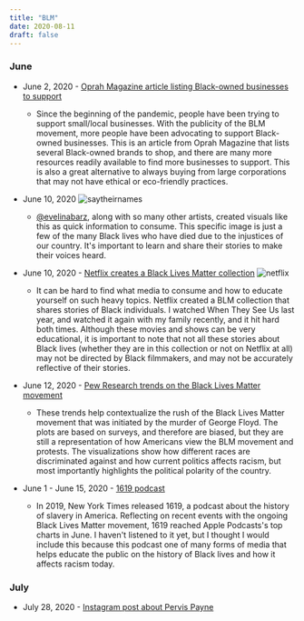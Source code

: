 ```yaml
---
title: "BLM"
date: 2020-08-11
draft: false
---
```



### June
- June 2, 2020 - [Oprah Magazine article listing Black-owned businesses to support](https://www.oprahmag.com/life/a32731286/black-owned-businesses/)
  - Since the beginning of the pandemic, people have been trying to support small/local businesses. With the publicity of the BLM movement, more people have been advocating to support Black-owned businesses. This is an article from Oprah Magazine that lists several Black-owned brands to shop, and there are many more resources readily available to find more businesses to support. This is also a great alternative to always buying from large corporations that may not have ethical or eco-friendly practices.

- June 10, 2020
![saytheirnames](/images/saytheirnames.jpg)
  - [@evelinabarz](https://www.instagram.com/p/CBRA5qfF_7S/?igshid=zi0zt4jbkuic), along with so many other artists, created visuals like this as quick information to consume. This specific image is just  a few of the many Black lives who have died due to the injustices of our country. It's important to learn and share their stories to make their voices heard.

- June 10, 2020 - [Netflix creates a Black Lives Matter collection](https://www.wfla.com/entertainment-news/netflix-launches-black-lives-matter-collection/)
![netflix](/images/netflix-black-lives-matter.jpg)
  - It can be hard to find what media to consume and how to educate yourself on such heavy topics. Netflix created a BLM collection that shares stories of Black individuals. I watched When They See Us last year, and watched it again with my family recently, and it hit hard both times. Although these movies and shows can be very educational, it is important to note that not all these stories about Black lives (whether they are in this collection or not on Netflix at all) may not be directed by Black filmmakers, and may not be accurately reflective of their stories.

- June 12, 2020 - [Pew Research trends on the Black Lives Matter movement](https://www.pewsocialtrends.org/2020/06/12/amid-protests-majorities-across-racial-and-ethnic-groups-express-support-for-the-black-lives-matter-movement/)
  - These trends help contextualize the rush of the Black Lives Matter movement that was initiated by the murder of George Floyd. The plots are based on surveys, and therefore are biased, but they are still a representation of how Americans view the BLM movement and protests. The visualizations show how different races are discriminated against and how current politics affects racism, but most importantly highlights the political polarity of the country.

- June 1 - June 15, 2020 - [1619 podcast](https://www.nytimes.com/2019/08/23/podcasts/1619-slavery-anniversary.html)
  - In 2019, New York Times released 1619, a podcast about the history of slavery in America. Reflecting on recent events with the ongoing Black Lives Matter movement, 1619 reached Apple Podcasts's top charts in June. I haven't listened to it yet, but I thought I would include this because this podcast one of many forms of media that helps educate the public on the history of Black lives and how it affects racism today.


### July

- July 28, 2020 - [Instagram post about Pervis Payne](https://www.instagram.com/p/CDNK18Dps9P/?igshid=qfooopk342c9)
